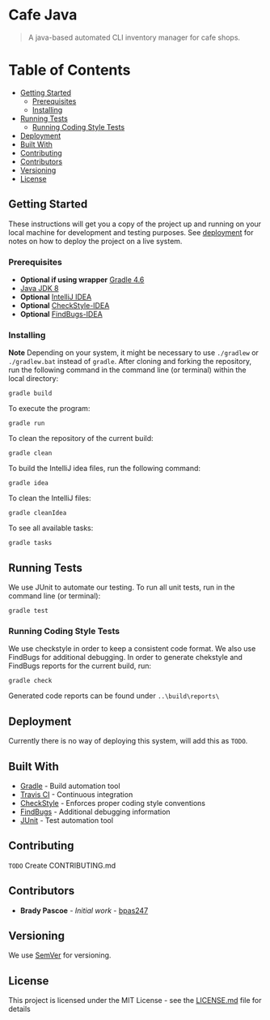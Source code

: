 # Cafe Java

> A java-based automated CLI inventory manager for cafe shops.

# Table of Contents

-   [Getting Started](#getting-started)
    -   [Prerequisites](#prerequisites)
    -   [Installing](#installing)
-   [Running Tests](#running-tests)
    -   [Running Coding Style Tests](#running-coding-style-tests)
-   [Deployment](#deployment)
-   [Built With](#built-with)
-   [Contributing](#contributing)
-   [Contributors](#contributors)
-   [Versioning](#versioning)
-   [License](#license)

## Getting Started

These instructions will get you a copy of the project up and running on your local machine for development and testing purposes. See [deployment](#deployment) for notes on how to deploy the project on a live system.

### Prerequisites

-   **Optional if using wrapper** [Gradle 4.6](https://gradle.org/install/)
-   [Java JDK 8](http://www.oracle.com/technetwork/java/javase/downloads/jdk8-downloads-2133151.html)
-   **Optional** [IntelliJ IDEA](https://www.jetbrains.com/idea/)
-   **Optional** [CheckStyle-IDEA](https://plugins.jetbrains.com/plugin/1065-checkstyle-idea)
-   **Optional** [FindBugs-IDEA](https://plugins.jetbrains.com/plugin/3847-findbugs-idea)

### Installing

**Note** Depending on your system, it might be necessary to use `./gradlew` or `./gradlew.bat` instead of `gradle`.
After cloning and forking the repository, run the following command in the command line (or terminal) within the local directory:

    gradle build

To execute the program:

    gradle run

To clean the repository of the current build:

    gradle clean

To build the IntelliJ idea files, run the following command:

    gradle idea

To clean the IntelliJ files:

    gradle cleanIdea

To see all available tasks:

    gradle tasks

## Running Tests

We use JUnit to automate our testing. To run all unit tests, run in the command line (or terminal):

    gradle test

### Running Coding Style Tests

We use checkstyle in order to keep a consistent code format. We also use FindBugs for additional debugging. In order to generate chekstyle and FindBugs reports for the current build, run:

    gradle check

Generated code reports can be found under `..\build\reports\`

## Deployment

Currently there is no way of deploying this system, will add this as `TODO`.

## Built With

-   [Gradle](https://gradle.org/) - Build automation tool
-   [Travis CI](https://travis-ci.org/) - Continuous integration
-   [CheckStyle](http://checkstyle.sourceforge.net/) - Enforces proper coding style conventions
-   [FindBugs](http://findbugs.sourceforge.net/) - Additional debugging information
-   [JUnit](https://junit.org/junit4/) - Test automation tool

## Contributing

`TODO` Create CONTRIBUTING.md

## Contributors

-   **Brady Pascoe** - _Initial work_ - [bpas247](https://github.com/bpas247)

## Versioning

We use [SemVer](http://semver.org/) for versioning.

## License

This project is licensed under the MIT License - see the [LICENSE.md](LICENSE.md) file for details
